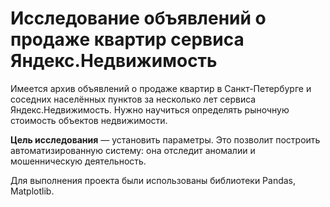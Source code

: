 # Исследование объявлений о продаже квартир сервиса Яндекс.Недвижимость
Имеется архив объявлений о продаже квартир в Санкт-Петербурге и соседних населённых пунктов за несколько лет сервиса Яндекс.Недвижимость. Нужно научиться определять рыночную стоимость объектов недвижимости. 

**Цель исследования** — установить параметры. Это позволит построить автоматизированную систему: она отследит аномалии и мошенническую деятельность. 

Для выполнения проекта были использованы библиотеки Pandas, Matplotlib.
